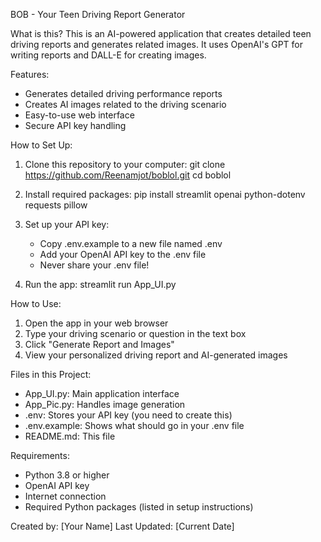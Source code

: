 BOB - Your Teen Driving Report Generator

What is this?
This is an AI-powered application that creates detailed teen driving reports and generates related images. It uses OpenAI's GPT for writing reports and DALL-E for creating images.

Features:
- Generates detailed driving performance reports
- Creates AI images related to the driving scenario
- Easy-to-use web interface
- Secure API key handling

How to Set Up:
1. Clone this repository to your computer:
   git clone https://github.com/Reenamjot/boblol.git
   cd boblol

2. Install required packages:
   pip install streamlit openai python-dotenv requests pillow

3. Set up your API key:
   - Copy .env.example to a new file named .env
   - Add your OpenAI API key to the .env file
   - Never share your .env file!

4. Run the app:
   streamlit run App_UI.py

How to Use:
1. Open the app in your web browser
2. Type your driving scenario or question in the text box
3. Click "Generate Report and Images"
4. View your personalized driving report and AI-generated images

Files in this Project:
- App_UI.py: Main application interface
- App_Pic.py: Handles image generation
- .env: Stores your API key (you need to create this)
- .env.example: Shows what should go in your .env file
- README.md: This file

Requirements:
- Python 3.8 or higher
- OpenAI API key
- Internet connection
- Required Python packages (listed in setup instructions)

Created by: [Your Name]
Last Updated: [Current Date]

